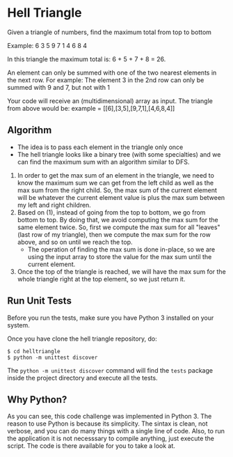 # Hell Triangle

Given a triangle of numbers, find the maximum total from top to bottom

Example:
    6
   3 5
  9 7 1
 4 6 8 4

In this triangle the maximum total is: 6 + 5 + 7 + 8 = 26.

An element can only be summed with one of the two nearest elements in the next row.
For example: The element 3 in the 2nd row can only be summed with 9 and 7, but not with
1

Your code will receive an (multidimensional) array as input.
The triangle from above would be:
example = [[6],[3,5],[9,7,1],[4,6,8,4]]

## Algorithm

* The idea is to pass each element in the triangle only once
* The hell triangle looks like a binary tree (with some specialties) and we can find the maximum sum
  with an algorithm similar to DFS.
1) In order to get the max sum of an element in the triangle, we need to know the maximum sum we
  can get from the left child as well as the max sum from the right child. So, the max sum of the
  current element will be whatever the current element value is plus the max sum between my left and
  right children.
2) Based on (1), instead of going from the top to bottom, we go from bottom to top. By doing that, we
   avoid computing the max sum for the same element twice. So, first we compute the max sum for all "leaves"
   (last row of my triangle), then we compute the max sum for the row above, and so on until we reach the
   top.
   * The operation of finding the max sum is done in-place, so we are using the input array to store
     the value for the max sum until the current element.
3) Once the top of the triangle is reached, we will have the max sum for the whole triangle right at
   the top element, so we just return it.
   
## Run Unit Tests

Before you run the tests, make sure you have Python 3 installed on your system.

Once you have clone the hell triangle repository, do:

    $ cd helltriangle
    $ python -m unittest discover

The `python -m unittest discover` command will find the `tests` package inside the project directory and execute all the tests.

## Why Python?

As you can see, this code challenge was implemented in Python 3. The reason to use Python is because its simplicity. The sintax
is clean, not verbose, and you can do many things with a single line of code. Also, to run the application it is not 
necesssary to compile anything, just execute the script. The code is there available for you to take a look at.
